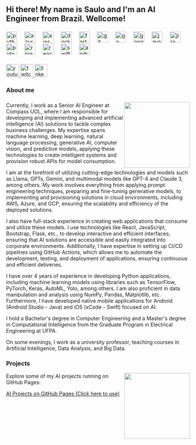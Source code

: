<h2 align="left">Hi there! My name is Saulo and I'm an AI Engineer from Brazil. Wellcome!</h2>

###

<div align="left">
  <img src="https://cdn.jsdelivr.net/gh/devicons/devicon/icons/python/python-original.svg" height="30" alt="python logo"  />
  <img width="12" />
  <img src="https://cdn.jsdelivr.net/gh/devicons/devicon/icons/azure/azure-original.svg" height="30" alt="azure logo"  />
  <img width="12" />
  <img src="https://m.media-amazon.com/images/I/41d17Q83jSL.png" height="30" alt="aws logo"  />
  <img width="12" />
  <img src="https://cdn.jsdelivr.net/gh/devicons/devicon/icons/docker/docker-original.svg" height="30" alt="docker logo"  />
  <img width="12" />
  <img src="https://cdn.jsdelivr.net/gh/devicons/devicon/icons/fastapi/fastapi-original.svg" height="30" alt="fastapi logo"  />
  <img width="12" />
  <img src="https://cdn.jsdelivr.net/gh/devicons/devicon/icons/git/git-original.svg" height="30" alt="git logo"  />
  <img width="12" />
  <img src="https://cdn.jsdelivr.net/gh/devicons/devicon/icons/go/go-original.svg" height="30" alt="go logo"  />
  <img width="12" />
  <img src="https://cdn.jsdelivr.net/gh/devicons/devicon/icons/googlecloud/googlecloud-original.svg" height="30" alt="googlecloud logo"  />
  <img width="12" />
  <img src="https://cdn.jsdelivr.net/gh/devicons/devicon/icons/javascript/javascript-original.svg" height="30" alt="javascript logo"  />
  <img width="12" />
  <img src="https://cdn.jsdelivr.net/gh/devicons/devicon/icons/jira/jira-original.svg" height="30" alt="jira logo"  />
  <img width="12" />
  <img src="https://cdn.jsdelivr.net/gh/devicons/devicon/icons/pytorch/pytorch-original.svg" height="30" alt="pytorch logo"  />
  <img width="12" />
  <img src="https://cdn.jsdelivr.net/gh/devicons/devicon/icons/r/r-original.svg" height="30" alt="r logo"  />
  <img width="12" />
  <img src="https://cdn.jsdelivr.net/gh/devicons/devicon/icons/react/react-original.svg" height="30" alt="react logo"  />
  <img width="12" />
  <img src="https://cdn.jsdelivr.net/gh/devicons/devicon/icons/swift/swift-original.svg" height="30" alt="swift logo"  />
  <img width="12" />
  <img src="https://cdn.jsdelivr.net/gh/devicons/devicon/icons/android/android-original.svg" height="30" alt="android logo"  />
</div>

###

<div align="left">
  <a href="https://www.youtube.com/@saulojoel/" target="_blank">
    <img src="https://img.shields.io/static/v1?message=Youtube&logo=youtube&label=&color=FF0000&logoColor=white&labelColor=&style=for-the-badge" height="35" alt="youtube logo"  />
  </a>
  <a href="https://twitch.tv/dinossaul0" target="_blank">
    <img src="https://img.shields.io/static/v1?message=Twitch&logo=twitch&label=&color=9146FF&logoColor=white&labelColor=&style=for-the-badge" height="35" alt="twitch logo"  />
  </a>
  <a href="https://linkedin.com/in/saulojoel" target="_blank">
    <img src="https://img.shields.io/static/v1?message=LinkedIn&logo=linkedin&label=&color=0077B5&logoColor=white&labelColor=&style=for-the-badge" height="35" alt="linkedin logo"  />
  </a>
</div>

###

<h3 align="left">About me</h3>

###

<img align="right" height="180" src="https://user-images.githubusercontent.com/74038190/212749447-bfb7e725-6987-49d9-ae85-2015e3e7cc41.gif"  />

###

<p align="left">Currently, I work as a Senior AI Engineer at Compass UOL, where I am responsible for developing and implementing advanced artificial intelligence (AI) solutions to tackle complex business challenges. My expertise spans machine learning, deep learning, natural language processing, generative AI, computer vision, and predictive models, applying these technologies to create intelligent systems and provision robust APIs for model consumption.

I am at the forefront of utilizing cutting-edge technologies and models such as Llama, GPTs, Gemini, and multimodal models like GPT-4 and Claude 3, among others. My work involves everything from applying prompt engineering techniques, preparing and fine-tuning generative models, to implementing and provisioning solutions in cloud environments, including AWS, Azure, and GCP, ensuring the scalability and efficiency of the deployed solutions.

I also have full-stack experience in creating web applications that consume and utilize these models. I use technologies like React, JavaScript, Bootstrap, Flask, etc., to develop interactive and efficient interfaces, ensuring that AI solutions are accessible and easily integrated into corporate environments. Additionally, I have expertise in setting up CI/CD pipelines using GitHub Actions, which allows me to automate the development, testing, and deployment of applications, ensuring continuous and efficient deliveries.

I have over 4 years of experience in developing Python applications, including machine learning models using libraries such as TensorFlow, PyTorch, Keras, AutoML, Yolo, among others. I am also proficient in data manipulation and analysis using NumPy, Pandas, Matplotlib, etc. Furthermore, I have developed native mobile applications for Android (Android Studio - Java) and iOS (xCode - Swift) focused on AI.

I hold a Bachelor's degree in Computer Engineering and a Master's degree in Computational Intelligence from the Graduate Program in Electrical Engineering at UFPA.

On some evenings, I work as a university professor, teaching courses in Artificial Intelligence, Data Analysis, and Big Data.
<br></p>

###
<h3 align="left">Projects</h3>
<img align="right" height="180" src="https://cdn.dribbble.com/users/7379292/screenshots/15401203/media/a452ce0193001e90bc3d93853b33f9fa.gif"  />
<p align="left">Explore some of my AI projects running on GitHub Pages:</p>
<a href="https://sauloleite.github.io/" target="_blank">AI Projects on GitHub Pages (Click here to use)</a>



###

